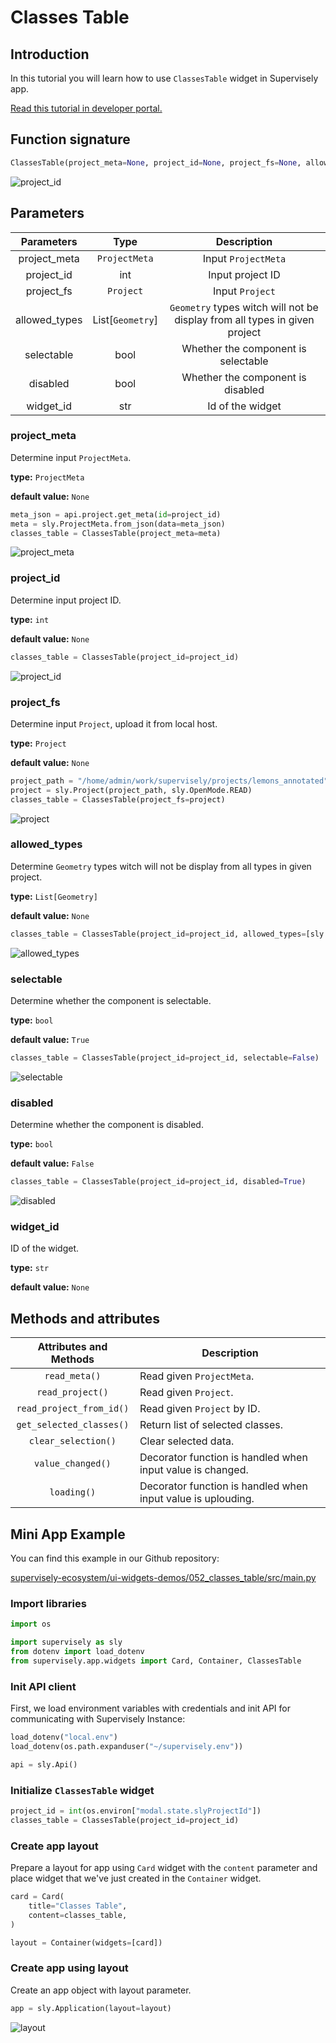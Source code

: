 # Classes Table

## Introduction

In this tutorial you will learn how to use `ClassesTable` widget in Supervisely app.

[Read this tutorial in developer portal.](https://developer.supervise.ly/app-development/apps-with-gui/ClassesTable)

## Function signature

```python
ClassesTable(project_meta=None, project_id=None, project_fs=None, allowed_types=None, selectable=True, disabled=False, widget_id=None)
```

![project_id](https://user-images.githubusercontent.com/120389559/219954018-a0d76d1e-d617-4729-9f8f-62ad688031ad.png)

## Parameters

|  Parameters   |       Type       |                                Description                                 |
| :-----------: | :--------------: | :------------------------------------------------------------------------: |
| project_meta  |  `ProjectMeta`   |                            Input `ProjectMeta`                             |
|  project_id   |       int        |                              Input project ID                              |
|  project_fs   |    `Project`     |                              Input `Project`                               |
| allowed_types | List[`Geometry`] | `Geometry` types witch will not be display from all types in given project |
|  selectable   |       bool       |                    Whether the component is selectable                     |
|   disabled    |       bool       |                     Whether the component is disabled                      |
|   widget_id   |       str        |                              Id of the widget                              |

### project_meta

Determine input `ProjectMeta`.

**type:** `ProjectMeta`

**default value:** `None`

```python
meta_json = api.project.get_meta(id=project_id)
meta = sly.ProjectMeta.from_json(data=meta_json)
classes_table = ClassesTable(project_meta=meta)
```

![project_meta](https://user-images.githubusercontent.com/120389559/219953958-f31b1c04-4a2e-4be4-8f48-039b71ebb2f9.png)

### project_id

Determine input project ID.

**type:** `int`

**default value:** `None`

```python
classes_table = ClassesTable(project_id=project_id)
```

![project_id](https://user-images.githubusercontent.com/120389559/219954018-a0d76d1e-d617-4729-9f8f-62ad688031ad.png)

### project_fs

Determine input `Project`, upload it from local host.

**type:** `Project`

**default value:** `None`

```python
project_path = "/home/admin/work/supervisely/projects/lemons_annotated"
project = sly.Project(project_path, sly.OpenMode.READ)
classes_table = ClassesTable(project_fs=project)
```

![project](https://user-images.githubusercontent.com/120389559/219954018-a0d76d1e-d617-4729-9f8f-62ad688031ad.png)

### allowed_types

Determine `Geometry` types witch will not be display from all types in given project.

**type:** `List[Geometry]`

**default value:** `None`

```python
classes_table = ClassesTable(project_id=project_id, allowed_types=[sly.Bitmap])
```

![allowed_types](https://user-images.githubusercontent.com/120389559/219954233-dd463cec-b385-4386-b951-3b017df55f3e.png)

### selectable

Determine whether the component is selectable.

**type:** `bool`

**default value:** `True`

```python
classes_table = ClassesTable(project_id=project_id, selectable=False)
```

![selectable](https://user-images.githubusercontent.com/120389559/219954378-3ddb4098-93c7-49fe-9a8d-dc49515d60a6.png)

### disabled

Determine whether the component is disabled.

**type:** `bool`

**default value:** `False`

```python
classes_table = ClassesTable(project_id=project_id, disabled=True)
```

![disabled](https://user-images.githubusercontent.com/120389559/219955255-6b2a7075-8e58-4934-9ab4-b3dbb4c11ce8.gif)

### widget_id

ID of the widget.

**type:** `str`

**default value:** `None`

## Methods and attributes

|  Attributes and Methods  | Description                                                  |
| :----------------------: | ------------------------------------------------------------ |
|      `read_meta()`       | Read given `ProjectMeta`.                                    |
|     `read_project()`     | Read given `Project`.                                        |
| `read_project_from_id()` | Read given `Project` by ID.                                  |
| `get_selected_classes()` | Return list of selected classes.                             |
|   `clear_selection()`    | Clear selected data.                                         |
|    `value_changed()`     | Decorator function is handled when input value is changed.   |
|       `loading()`        | Decorator function is handled when input value is uplouding. |

## Mini App Example

You can find this example in our Github repository:

[supervisely-ecosystem/ui-widgets-demos/052_classes_table/src/main.py](https://github.com/supervisely-ecosystem/ui-widgets-demos/blob/master/052_classes_table/src/main.py)

### Import libraries

```python
import os

import supervisely as sly
from dotenv import load_dotenv
from supervisely.app.widgets import Card, Container, ClassesTable
```

### Init API client

First, we load environment variables with credentials and init API for communicating with Supervisely Instance:

```python
load_dotenv("local.env")
load_dotenv(os.path.expanduser("~/supervisely.env"))

api = sly.Api()
```

### Initialize `ClassesTable` widget

```python
project_id = int(os.environ["modal.state.slyProjectId"])
classes_table = ClassesTable(project_id=project_id)
```

### Create app layout

Prepare a layout for app using `Card` widget with the `content` parameter and place widget that we've just created in the `Container` widget.

```python
card = Card(
    title="Classes Table",
    content=classes_table,
)

layout = Container(widgets=[card])
```

### Create app using layout

Create an app object with layout parameter.

```python
app = sly.Application(layout=layout)
```

![layout](https://user-images.githubusercontent.com/120389559/219955799-4f8abe96-8995-4c2a-bf19-61be6cd119d3.gif)
